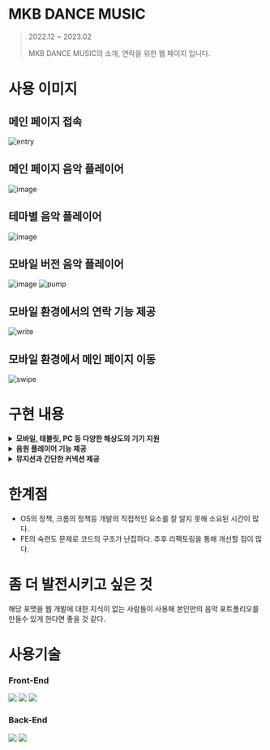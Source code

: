 # MKB DANCE MUSIC 
> 2022.12 ~ 2023.02
>
> MKB DANCE MUSIC의 소개, 연락을 위한 웹 페이지 입니다. 

# 사용 이미지
## 메인 페이지 접속
![entry](https://github.com/LEEGURTS/MKBNEWWEB/assets/79559361/4a3042da-a3a6-461d-9d67-493b2bd09e30)

## 메인 페이지 음악 플레이어
![image](https://github.com/LEEGURTS/MKBNEWWEB/assets/79559361/dc2f43d4-67fc-49f7-9f43-1bb2479afa10)

## 테마별 음악 플레이어
![image](https://github.com/LEEGURTS/MKBNEWWEB/assets/79559361/39074cb1-e964-43e0-895b-f79f22c7f124)

## 모바일 버전 음악 플레이어
![image](https://github.com/LEEGURTS/MKBNEWWEB/assets/79559361/fa474088-cd46-4906-9be3-7a68737ff90c)
![pump](https://github.com/LEEGURTS/MKBNEWWEB/assets/79559361/6e5825e9-f414-4d9e-8f2d-c1eb36032ea5)

## 모바일 환경에서의 연락 기능 제공
![write](https://github.com/LEEGURTS/MKBNEWWEB/assets/79559361/d6ac25a2-a12f-47a1-8cc5-3f294b13d246)

## 모바일 환경에서 메인 페이지 이동
![swipe](https://github.com/LEEGURTS/MKBNEWWEB/assets/79559361/c613cbcc-a760-4934-a312-060c82a9391f)

# 구현 내용
<details>
<summary><b>모바일, 태블릿, PC 등 다양한 해상도의 기기 지원</b></summary>
<div markdown="1">
  </br>

  > Tailwind의 Utility Class 를 이용해 BreakPoint를 지정해 반응형 페이지 제작
  - [BreakPoint를 이용해 제작](https://github.com/LEEGURTS/MKBNEWWEB/blob/master/src/components/Contact/Contact.tsx#L170)
- [상대 크기를 이용해 제작](https://github.com/LEEGURTS/MKBNEWWEB/blob/master/src/components/MusicPlay/MusicPlayer.tsx#L263)
</div>
</details>

<details>
<summary><b>음원 플레이어 기능 제공</b></summary>
<div markdown="1">

  > 자체 음원 플레이어를 통한 음원 재생 기능 제공
#### 1. IOS에서는 볼륨조절을 지원하지 않는다.
IOS 운영체제 에서는 다음과 같은 정책이 있다.
https://developer.apple.com/library/archive/documentation/AudioVideo/Conceptual/Using_HTML5_Audio_Video/Device-SpecificConsiderations/Device-SpecificConsiderations.html
```
Volume Control in JavaScript
On the desktop, you can set and read the volume property of an <audio> or <video> element. This allows you to set the element’s audio volume relative to the computer’s current volume setting. A value of 1 plays sound at the normal level. A value of 0 silences the audio. Values between 0 and 1 attenuate the audio.

This volume adjustment can be useful, because it allows the user to mute a game, for example, while still listening to music on the computer.

On iOS devices, the audio level is always under the user’s physical control. The volume property is not settable in JavaScript. Reading the volume property always returns 1.
```
IOS 에서는 자바스크립트로 물리적인 볼륨 조절이 안된다는 정책이다.
<br></br>
하지만 IOS 상에서도 볼륨 조절 기능을 제공하고 싶었다.
따라서 조금 생각을 바꾸어 볼륨을 조절해봤다.
- 기기의 볼륨이 아니라 음원 자체의 볼륨을 조절하면 가능하지 않을까?

따라서 음악의 Gain값을 조절해 음량 조절 기능을 제공한다.
- [GainNode, WebAudioAPI를 이용한 음량 조절](https://github.com/LEEGURTS/MKBNEWWEB/blob/master/src/components/MusicPlay/MusicPlayer.tsx#L83) 

#### 2. 매번 음원을 로딩하는건 큰 부담이다.

음원 하나당 용량이 5mb 쯤 한다. 이렇게 큰 음원은 로딩을 자주할수록 결국 비용과 직결된다.
<br></br>
그러나 localstorage에 저장하기엔 용량지원이 5mb 뿐이고 string 밖에 저장을 지원하지 않는다.
따라서 indexDB에 blob 형태로 저장해두어 재접속시 이를 이용해 재생한다.
- [음원파일을 받아 blob 형태로 저장, 이미 있을시에는 이를 통해 재생](https://github.com/LEEGURTS/MKBNEWWEB/blob/master/src/components/MusicPlay/MusicPlayer.tsx#L195C9-L195C25) 

최근에 안 사실인데 크롬은 이미 큰 파일도 캐싱을 지원한다.
![image](https://github.com/LEEGURTS/MKBNEWWEB/assets/79559361/5b60105f-44e5-47ed-9ded-845b58dee7e5)

실제로 
```
C:\Users\사용자명\AppData\Local\Google\Chrome\User Data\Default\Cache\Cache_Data
```
에 이미 캐싱된 데이터가 있었고 
![image](https://github.com/LEEGURTS/MKBNEWWEB/assets/79559361/37065e21-dcb6-4869-bdef-3cb270ae8c11)
음원으로 추정되는 캐싱된 파일을 mp3로 포멧을 변경하여 재생했더니 정상적으로 재생된다.
원효대사 해골물을 마시고 있었지만 크롬은 대부분의 것을 캐싱하는것을 지원한다는 것을 알게 되었다.
</div>
</details>
<details>
<summary><b>뮤지션과 간단한 커넥션 제공</b></summary>
<div markdown="1">

#### 1. 연락내용을 음악가에게 어떻게 제공하지?
라이브러리 중 emailJS가 있다. 이는 라이브러리 형태로 편하게 이메일을 전송할 수 있는 형태로 정해진 포멧에 맞추어 객체를 제공하면 키값을 통해 메일을 전송한다.
- [emailJS를 활용한 코드](https://github.com/LEEGURTS/MKBNEWWEB/blob/master/src/components/Contact/Contact.tsx#L53)

#### 2. 모바일 환경에서도 편하게 쓰고 싶다.
![image](https://github.com/LEEGURTS/MKBNEWWEB/assets/79559361/4e857618-462d-4cc2-ab31-19390946ff45)

모바일 환경에서는 아래와 같이 다음 버튼이 존재한다. 근데 키보드가 움직이면? 이 또한 같이 움직여야 사용자 경험을 더 좋게 만들 수 있다. 안움직이면 키보드에 가려 누를수가 없다.
![image](https://github.com/LEEGURTS/MKBNEWWEB/assets/79559361/41dce016-5031-439e-a7c4-af379a83c937)


```typescript 
  const iskeyboardOpened = useDetectKeyboardOpen();
  useLayoutEffect(() => {
    setButtonHeight(visualViewport?.height || 0);
  }, [iskeyboardOpened]);
```

키보드가 열렸는지 확인해 버튼의 적절한 높이값을 구한다.
```tsx
  <motion.button
            className="absolute z-40 rounded-[10px] py-2 px-4 text-black "
            style={{
              background: "white",
              top: `calc(${buttonHeight}px - 3.3em)`,
              left: "1em",
            }}
            initial={{ opacity: 0 }}
            animate={{ opacity: 1 }}
            exit={{ opacity: 0 }}
            onClick={handleBefore}
          >
        <ArrowRightSvg isLeft={true} />
   </motion.button>
```
해당 높이값을 이용해 버튼의 높이를 정해준다.
</div>
</details>

# 한계점
- OS의 정책, 크롬의 정책등 개발의 직접적인 요소를 잘 알지 못해 소요된 시간이 많다.
- FE의 숙련도 문제로 코드의 구조가 난잡하다. 추후 리팩토링을 통해 개선할 점이 많다.

# 좀 더 발전시키고 싶은 것
해당 포맷을 웹 개발에 대한 지식이 없는 사람들이 사용해 본인만의 음악 포트폴리오를 만들수 있게 한다면 좋을 것 같다.

# 사용기술
### Front-End
<div>
  <img src="https://img.shields.io/badge/react-61DAFB?style=for-the-badge&logo=react&logoColor=black">
  <img src="https://img.shields.io/badge/Typescript-3178C6?style=for-the-badge&logo=typescript&logoColor=white">
  <img src="https://img.shields.io/badge/tailwindcss-F7DF1E?style=for-the-badge&logo=tailwindcss&logoColor=white">
</div>

### Back-End
<div>
  <img src="https://img.shields.io/badge/Netlify-purple?style=for-the-badge&logo=Netlify&logoColor=white">
  <img src="https://img.shields.io/badge/Firebase-yellow?style=for-the-badge&logo=firebase&logoColor=white">
</div>

